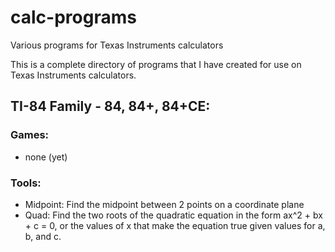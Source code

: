 # calc-programs
Various programs for Texas Instruments calculators

This is a complete directory of programs that I have created for use on Texas Instruments calculators.



## TI-84 Family - 84, 84+, 84+CE:
### Games:
- none (yet)
### Tools:
- Midpoint: Find the midpoint between 2 points on a coordinate plane
- Quad: Find the two roots of the quadratic equation in the form ax^2 + bx + c = 0, or the values of x that make the equation true given values for a, b, and c. 
